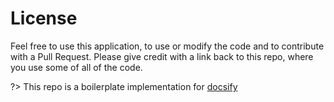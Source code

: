 # License

<!-- Released under [MIT License](https://github.com/MichaelCurrin/unicron/blob/master/LICENSE). -->

Feel free to use this application, to use or modify the code and to contribute with a Pull Request. Please give credit with a link back to this repo, where you use some of all of the code.

?> This repo is a boilerplate implementation for [docsify](https://github.com/docsifyjs/docsify/)
